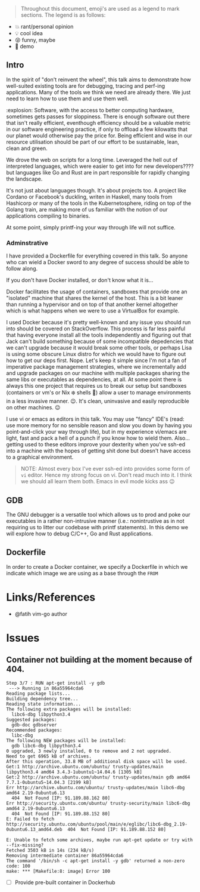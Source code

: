> Throughout this document, emoji's are used as a legend to mark sections. The
legend is as follows:
 - :boom: rant/personal opinion
 - :bulb: cool idea
 - :stuck_out_tongue_closed_eyes: funny, maybe
 - :muscle: demo

## Intro

In the spirit of "don't reinvent the wheel", this talk aims to demonstrate how
well-suited existing tools are for debugging, tracing and perf-ing applications.
Many of the tools we think we need are already there. We just need to learn how
to use them and use them well.

:explosion: Software, with the access to better computing hardware, sometimes
gets passes for sloppiness. There is enough software out there that isn't really
efficient, eventhough efficiency should be a valuable metric in our software
engineering practice, if only to offload a few kilowatts that our planet would
otherwise pay the price for. Being efficient and wise in our resource
utilisation should be part of our effort to be sustainable, lean, clean and
green.

We drove the web on scripts for a long time. Leveraged the hell out of
interpreted languages, which were easier to get into for new developers???? but
languages like Go and Rust are in part responsible for rapidly changing the
landscape.

It's not just about languages though. It's about projects too. A project like
Cordano or Facebook's duckling, writen in Haskell, many tools from Hashicorp or
many of the tools in the Kubernetosphere, riding on top of the Golang train, are
making more of us familiar with the notion of our applications compiling to
binaries.

At some point, simply printf-ing your way through life will not suffice.

### Adminstrative

I have provided a Dockerfile for everything covered in this talk. So anyone who
can wield a Docker sword to any degree of success should be able to follow
along.

If you don't have Docker installed, or don't know what it is...

Docker facilitates the usage of containers, sandboxes that provide one an
"isolated" machine that shares the kernel of the host. This is a bit leaner than
running a hypervisor and on top of that another kernel altogether which is what
happens when we were to use a VirtualBox for example.

I used Docker because it's pretty well-known and any issue you should run into
should be covered on StackOverflow. This process is far less painful that having
everyone install all the tools independently and figuring out that Jack can't
build something because of some incompatible depedencies that we can't upgrade
because it would break some other tools, or perhaps Lisa is using some obscure
Linux distro for which we would have to figure out how to get our deps first.
Nope. Let's keep it simple since I'm not a fan of imperative package management
strategies, where we incrementally add and upgrade packages on our machine with
multiple packages sharing the same libs or executables as dependencies, at all.
At some point there is always this one project that requires us to break our
setup but sandboxes (containers or vm's or Nix :snowflake: shells :metal:) allow
a user to manage environments in a less invasive manner. :wink:.  It's clean,
uninvasive and easily reproducible on other machines. :wink:

I use vi or emacs as editors in this talk. You may use "fancy" IDE's (read: use
more memory for no sensible reason and slow you down by having you
point-and-click your way through life), but in my experience vi/emacs are light,
fast and pack a hell of a punch if you know how to wield them.  Also... getting
used to these editors improve your dexterity when you've ssh-ed into a machine
with the hopes of getting shit done but doesn't have access to a graphical
environment.

> NOTE: Almost every box I've ever ssh-ed into provides some form of `vi`
editor. Hence my strong focus on vi. Don't read much into it. I think we should
all learn them both. Emacs in evil mode kicks ass :wink:

## GDB

The GNU debugger is a versatile tool which allows us to prod and poke our
executables in a rather non-intrusive manner (i.e.: nonintrustive as in not
requiring us to litter our codebase with printf statements). In this demo we
will explore how to debug C/C++, Go and Rust applications.

## Dockerfile

In order to create a Docker container, we specify a Dockerfile in which we
indicate which image we are using as a base through the `FROM`


# Links/References

 - @fatih vim-go author

# Issues

## Container not building at the moment because of 404.

```
Step 3/7 : RUN apt-get install -y gdb
 ---> Running in 86a55964cda6
Reading package lists...
Building dependency tree...
Reading state information...
The following extra packages will be installed:
  libc6-dbg libpython3.4
Suggested packages:
  gdb-doc gdbserver
Recommended packages:
  libc-dbg
The following NEW packages will be installed:
  gdb libc6-dbg libpython3.4
0 upgraded, 3 newly installed, 0 to remove and 2 not upgraded.
Need to get 6965 kB of archives.
After this operation, 33.8 MB of additional disk space will be used.
Get:1 http://archive.ubuntu.com/ubuntu/ trusty-updates/main libpython3.4 amd64 3.4.3-1ubuntu1~14.04.6 [1305 kB]
Get:2 http://archive.ubuntu.com/ubuntu/ trusty-updates/main gdb amd64 7.7.1-0ubuntu5~14.04.3 [2199 kB]
Err http://archive.ubuntu.com/ubuntu/ trusty-updates/main libc6-dbg amd64 2.19-0ubuntu6.13
  404  Not Found [IP: 91.189.88.162 80]
Err http://security.ubuntu.com/ubuntu/ trusty-security/main libc6-dbg amd64 2.19-0ubuntu6.13
  404  Not Found [IP: 91.189.88.152 80]
E: Failed to fetch http://security.ubuntu.com/ubuntu/pool/main/e/eglibc/libc6-dbg_2.19-0ubuntu6.13_amd64.deb  404  Not Found [IP: 91.189.88.152 80]

E: Unable to fetch some archives, maybe run apt-get update or try with --fix-missing?
Fetched 3503 kB in 14s (234 kB/s)
Removing intermediate container 86a55964cda6
The command '/bin/sh -c apt-get install -y gdb' returned a non-zero code: 100
make: *** [Makefile:8: image] Error 100
```

 - [ ] Provide pre-built container in Dockerhub
